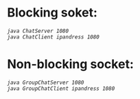 # Blocking soket:  
*`java ChatServer 1080`*  
*`java ChatClient ipandress 1080`*  
# Non-blocking socket:  
*`java GroupChatServer 1080`*  
*`java GroupChatClient ipandress 1080`*
